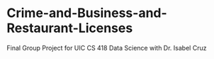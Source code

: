 # Crime-and-Business-and-Restaurant-Licenses
Final Group Project for UIC CS 418 Data Science with Dr. Isabel Cruz
